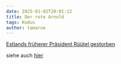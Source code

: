 ```yaml
---
date: 2025-01-02T20:01:12
title: Der rote Arnold
tags: Kodus
author: tamarue
---
```

[Estlands früherer Präsident Rüütel gestorben](https://www.spiegel.de/ausland/estland-frueherer-praesident-arnold-rueuetel-gestorben-a-6ad00f71-455d-4461-84d3-d42f0ff9a4be)

siehe auch [hier](https://www.spiegel.de/politik/wunden-in-der-seele-a-ad931543-0002-0001-0000-000039694625)


